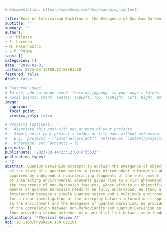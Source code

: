```yaml
---
# Documentation: https://wowchemy.com/docs/managing-content/

title: Role of Information Backflow in the Emergence of Quantum Darwinism
subtitle: ''
summary: ''
authors:
- N. Milazzo
- S. Lorenzo
- M. Paternostro
- G.M. Palma
tags: []
categories: []
date: '2019-01-01'
lastmod: 2023-03-15T00:12:08+01:00
featured: false
draft: false

# Featured image
# To use, add an image named `featured.jpg/png` to your page's folder.
# Focal points: Smart, Center, TopLeft, Top, TopRight, Left, Right, BottomLeft, Bottom, BottomRight.
image:
  caption: ''
  focal_point: ''
  preview_only: false

# Projects (optional).
#   Associate this post with one or more of your projects.
#   Simply enter your project's folder or file name without extension.
#   E.g. `projects = ["internal-project"]` references `content/project/deep-learning/index.md`.
#   Otherwise, set `projects = []`.
projects: []
publishDate: '2023-03-14T23:12:08.673553Z'
publication_types:
- '2'
abstract: Quantum Darwinism attempts to explain the emergence of objective reality
  of the state of a quantum system in terms of redundant information about the system
  acquired by independent noninteracting fragments of the environment. The consideration
  of interacting environmental elements gives rise to a rich phenomenology, including
  the occurrence of non-Markovian features, whose effects on objectification in the
  manner of quantum Darwinism needs to be fully understood. We study a model of local
  interaction between a simple quantum system and a multimode environment that allows
  for a clear investigation of the interplay between information trapping and propagation
  in the environment and the emergence of quantum Darwinism. We provide strong evidence
  of the correlation between non-Markovianity and quantum Darwinism in such a model,
  thus providing strong evidence of a potential link between such fundamental phenomena.
publication: '*Physical Review A*'
doi: 10.1103/PhysRevA.100.012101
---
```

